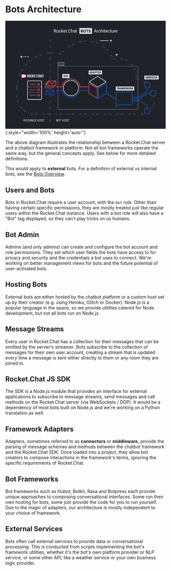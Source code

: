 # Bots Architecture

![Bots Architecture Diagram](./diagram.png){:style="width='100%' height='auto'"}

The above diagram illustrates the relationship between a Rocket.Chat server
and a chatbot framework or platform. Not all bot frameworks operate the same
way, but the general concepts apply. See below for more detailed definitions.

This would apply to **external** bots. For a definition of external vs internal
bots, see the [Bots Overview](../).

## Users and Bots

Bots in Rocket.Chat require a user account, with the `bot` role. Other than
having certain specific permissions, they are mostly treated just like regular
users within the Rocket.Chat instance. Users with a bot role will also have a
"Bot" tag displayed, so they can't play tricks on us humans.

## Bot Admin

Admins (and only admins) can create and configure the bot account and role
permissions. They set which user fields the bots have access to for privacy
and security and the credentials a bot uses to connect. We're working on better
management views for bots and the future potential of user-activated bots.

## Hosting Bots

External bots are either hosted by the chatbot platform or a custom host set up
by their creator (e.g. using Heroku, Glitch or Docker). Node.js is a popular
language in the space, so we provide utilities catered for Node development, but
not all bots run on Node.js.

## Message Streams

Every user in Rocket.Chat has a collection for their messages that can be
emitted by the server's streamer. Bots subscribe to the collection of messages
for their own user account, creating a stream that is updated every time a
message is sent either directly to them or any room they are joined in.

## Rocket.Chat JS SDK

The SDK is a Node.js module that provides an interface for external applications
to subscribe to message streams, send messages and call methods on the
Rocket.Chat server (via WebSockets / DDP). It would be a dependency of most bots
built on Node.js and we're working on a Python translation as well.

## Framework Adapters

Adapters, sometimes referred to as **connectors** or **middleware**, provide the
parsing of message schemas and methods between the chatbot framework and the
Rocket.Chat SDK. Once loaded into a project, they allow bot creators to compose
interactions in the framework's terms, ignoring the specific requirements of
Rocket.Chat.

## Bot Frameworks

Bot frameworks such as Hubot, Botkit, Rasa and Botpress each provide unique
approaches to composing conversational interfaces. Some run their own hosting
for bots, some just provide the code for you to run yourself. Due to the magic
of adapters, our architecture is mostly independent to your choice of framework.

## External Services

Bots often call external services to provide data or conversational processing.
This is conducted from scripts implementing the bot's framework utilities,
whether it's the bot's own platform provider or NLP service, or some other API,
like a weather service or your own business logic provider.